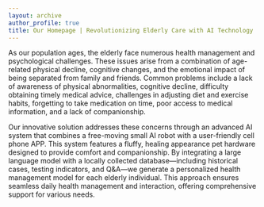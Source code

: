 ```yaml
---
layout: archive
author_profile: true
title: Our Homepage | Revolutionizing Elderly Care with AI Technology
---
```

As our population ages, the elderly face numerous health management and psychological challenges. These issues arise from a combination of age-related physical decline, cognitive changes, and the emotional impact of being separated from family and friends. Common problems include a lack of awareness of physical abnormalities, cognitive decline, difficulty obtaining timely medical advice, challenges in adjusting diet and exercise habits, forgetting to take medication on time, poor access to medical information, and a lack of companionship.

Our innovative solution addresses these concerns through an advanced AI system that combines a free-moving small AI robot with a user-friendly cell phone APP. This system features a fluffy, healing appearance pet hardware designed to provide comfort and companionship. By integrating a large language model with a locally collected database—including historical cases, testing indicators, and Q&A—we generate a personalized health management model for each elderly individual. This approach ensures seamless daily health management and interaction, offering comprehensive support for various needs.